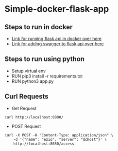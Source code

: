 # Simple-docker-flask-app

## Steps to run in docker

- [Link for running flask api in docker over here](https://diptochakrabarty.medium.com/build-and-deploy-flask-app-using-docker-13b592830a26)
- [Link for adding swagger to flask api over here](https://diptochakrabarty.medium.com/flask-python-swagger-for-rest-apis-6efdf0100bd7)

## Steps to run using python

- Setup virtual env
- RUN pip3 install -r requirements.txt
- RUN python3 app.py

## Curl Requests

- Get Request
```
curl http://localhost:8080/
```

- POST Request
```
curl -X POST -H "Content-Type: application/json" \  
    -d '{"name": "ezio", "server": "dchost"}' \
    http://localhost:8080/access
```
